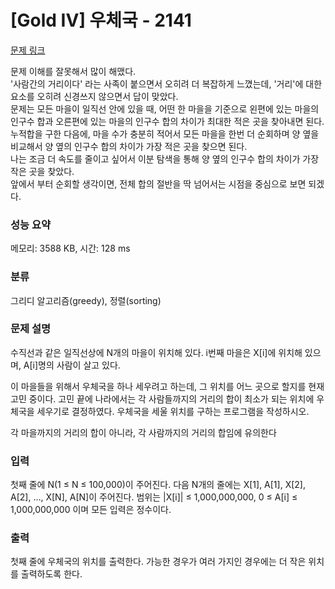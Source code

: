 # [Gold IV] 우체국 - 2141 

[문제 링크](https://www.acmicpc.net/problem/2141) 

문제 이해를 잘못해서 많이 해맸다. <br>
'사람간의 거리이다' 라는 사족이 붙으면서 오히려 더 복잡하게 느꼈는데, '거리'에 대한 요소를 오히려 신경쓰지 않으면서 답이 맞았다. <br>
문제는 모든 마을이 일직선 안에 있을 때, 어떤 한 마을을 기준으로 왼편에 있는 마을의 인구수 합과 오른편에 있는 마을의 인구수 합의 차이가 최대한 적은 곳을 찾아내면 된다. <Br>
누적합을 구한 다음에, 마을 수가 충분히 적어서 모든 마을을 한번 더 순회하며 양 옆을 비교해서 양 옆의 인구수 합의 차이가 가장 적은 곳을 찾으면 된다. <br> 
나는 조금 더 속도를 줄이고 싶어서 이분 탐색을 통해 양 옆의 인구수 합의 차이가 가장 작은 곳을 찾았다. <br>
앞에서 부터 순회할 생각이면, 전체 합의 절반을 딱 넘어서는 시점을 중심으로 보면 되겠다. <br>


### 성능 요약

메모리: 3588 KB, 시간: 128 ms

### 분류

그리디 알고리즘(greedy), 정렬(sorting)

### 문제 설명

<p>수직선과 같은 일직선상에 N개의 마을이 위치해 있다. i번째 마을은 X[i]에 위치해 있으며, A[i]명의 사람이 살고 있다.</p>

<p>이 마을들을 위해서 우체국을 하나 세우려고 하는데, 그 위치를 어느 곳으로 할지를 현재 고민 중이다. 고민 끝에 나라에서는 각 사람들까지의 거리의 합이 최소가 되는 위치에 우체국을 세우기로 결정하였다. 우체국을 세울 위치를 구하는 프로그램을 작성하시오.</p>

<p>각 마을까지의 거리의 합이 아니라, 각 사람까지의 거리의 합임에 유의한다</p>

### 입력 

 <p>첫째 줄에 N(1 ≤ N ≤ 100,000)이 주어진다. 다음 N개의 줄에는 X[1], A[1], X[2], A[2], …, X[N], A[N]이 주어진다. 범위는 |X[i]| ≤ 1,000,000,000, 0 ≤ A[i] ≤ 1,000,000,000 이며 모든 입력은 정수이다.</p>

### 출력 

 <p>첫째 줄에 우체국의 위치를 출력한다. 가능한 경우가 여러 가지인 경우에는 더 작은 위치를 출력하도록 한다.</p>

